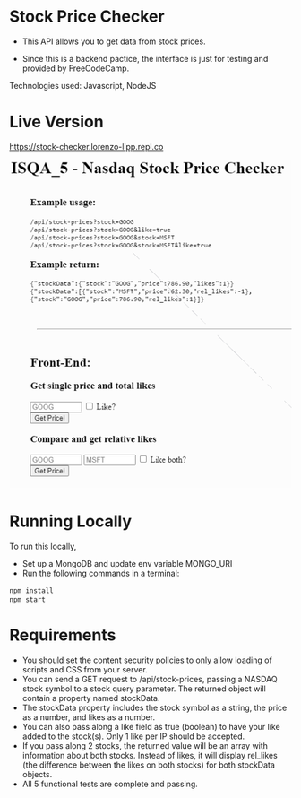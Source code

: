 # Stock Price Checker

- This API allows you to get data from stock prices.

- Since this is a backend pactice, the interface is just for testing and provided by FreeCodeCamp.

Technologies used: Javascript, NodeJS

# Live Version

https://stock-checker.lorenzo-lipp.repl.co

![image](./images/preview.png)

# Running Locally

To run this locally, 
- Set up a MongoDB and update env variable MONGO_URI
- Run the following commands in a terminal:

```
npm install
npm start
```

# Requirements

- You should set the content security policies to only allow loading of scripts and CSS from your server.
- You can send a GET request to /api/stock-prices, passing a NASDAQ stock symbol to a stock query parameter. The returned object will contain a property named stockData.
- The stockData property includes the stock symbol as a string, the price as a number, and likes as a number.
- You can also pass along a like field as true (boolean) to have your like added to the stock(s). Only 1 like per IP should be accepted.
- If you pass along 2 stocks, the returned value will be an array with information about both stocks. Instead of likes, it will display rel_likes (the difference between the likes on both stocks) for both stockData objects.
- All 5 functional tests are complete and passing.